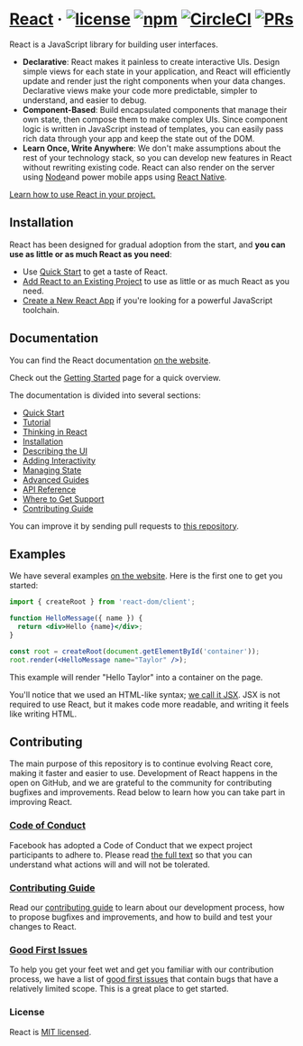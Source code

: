 #   [React](https://github.com/facebook/react/blob/main/README.md#react-----) &middot; [![license](https://img.shields.io/badge/license-MIT-blue.svg)](https://github.com/facebook/react/blob/main/LICENSE) [![npm](https://img.shields.io/npm/v/react.svg?style=flat)](https://www.npmjs.com/package/react) [![CircleCI](https://circleci.com/gh/facebook/react.svg?style=shield)](https://circleci.com/gh/facebook/react) [![PRs](https://img.shields.io/badge/PRs-welcome-brightgreen.svg)](https://legacy.reactjs.org/docs/how-to-contribute.html#your-first-pull-request)

React is a JavaScript library for building user interfaces.

*   **Declarative**: React makes it painless to create interactive UIs. Design simple views for each state in your application, and React will efficiently update and render just the right components when your data changes. Declarative views make your code more predictable, simpler to understand, and easier to debug.
*   **Component-Based**: Build encapsulated components that manage their own state, then compose them to make complex UIs. Since component logic is written in JavaScript instead of templates, you can easily pass rich data through your app and keep the state out of the DOM.
*   **Learn Once, Write Anywhere**: We don't make assumptions about the rest of your technology stack, so you can develop new features in React without rewriting existing code. React can also render on the server using [Node](https://nodejs.org/en)and power mobile apps using [React Native](https://reactnative.dev/).

[Learn how to use React in your project.](https://react.dev/learn)

##  Installation
React has been designed for gradual adoption from the start, and **you can use as little or as much React as you need**:

-   Use [Quick Start](https://react.dev/learn) to get a taste of React.
-   [Add React to an Existing Project](https://react.dev/learn/add-react-to-an-existing-project) to use as little or as much React as you need.
-   [Create a New React App](https://react.dev/learn/start-a-new-react-project) if you're looking for a powerful JavaScript toolchain.

##  Documentation

You can find the React documentation [ on the website](https://react.dev/).

Check out the [Getting Started](https://react.dev/learn) page for a quick overview.

The documentation is divided into several sections:

-   [Quick Start](https://react.dev/learn)
-   [Tutorial](https://react.dev/learn/tutorial-tic-tac-toe)
-   [Thinking in React](https://react.dev/learn/thinking-in-react)
-   [Installation](https://react.dev/learn/installation)
-   [Describing the UI](https://react.dev/learn/describing-the-ui)
-   [Adding Interactivity](https://react.dev/learn/adding-interactivity)
-   [Managing State](https://react.dev/learn/managing-state)
-   [Advanced Guides](https://react.dev/learn/escape-hatches)
-   [API Reference](https://react.dev/reference/react)
-   [Where to Get Support](https://react.dev/community)
-   [Contributing Guide](https://legacy.reactjs.org/docs/how-to-contribute.html)

You can improve it by sending pull requests to [this repository](https://github.com/reactjs/react.dev).

## Examples

We have several examples [on the website](https://react.dev/). Here is the first one to get you started:

```jsx
import { createRoot } from 'react-dom/client';

function HelloMessage({ name }) {
  return <div>Hello {name}</div>;
}

const root = createRoot(document.getElementById('container'));
root.render(<HelloMessage name="Taylor" />);
```
This example will render "Hello Taylor" into a container on the page.

You'll notice that we used an HTML-like syntax; [we call it JSX](https://react.dev/learn#writing-markup-with-jsx). JSX is not required to use React, but it makes code more readable, and writing it feels like writing HTML.

##  Contributing
The main purpose of this repository is to continue evolving React core, making it faster and easier to use. Development of React happens in the open on GitHub, and we are grateful to the community for contributing bugfixes and improvements. Read below to learn how you can take part in improving React.

### [Code of Conduct](https://code.fb.com/codeofconduct)

Facebook has adopted a Code of Conduct that we expect project participants to adhere to. Please read [the full text](https://code.fb.com/codeofconduct) so that you can understand what actions will and will not be tolerated.

### [Contributing Guide](https://legacy.reactjs.org/docs/how-to-contribute.html)

Read our [contributing guide](https://legacy.reactjs.org/docs/how-to-contribute.html) to learn about our development process, how to propose bugfixes and improvements, and how to build and test your changes to React.

### [Good First Issues](https://github.com/facebook/react/labels/good%20first%20issue)

To help you get your feet wet and get you familiar with our contribution process, we have a list of [good first issues](https://github.com/facebook/react/labels/good%20first%20issue) that contain bugs that have a relatively limited scope. This is a great place to get started.

### License

React is [MIT licensed](https://github.com/facebook/react/blob/main/LICENSE).